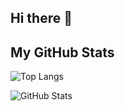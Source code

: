 ## Hi there 👋

<!--
**summerolmstead/summerolmstead** is a ✨ _special_ ✨ repository because its `README.md` (this file) appears on your GitHub profile.

Here are some ideas to get you started:

- 🔭 I’m currently working on ...
- 🌱 I’m currently learning ...
- 👯 I’m looking to collaborate on ...
- 🤔 I’m looking for help with ...
- 💬 Ask me about ...
- 📫 How to reach me: ...
- 😄 Pronouns: ...
- ⚡ Fun fact: ...
-->

## My GitHub Stats
![Top Langs](https://github-readme-stats.vercel.app/api/top-langs/?username=YOUR_GITHUB_USERNAME&layout=compact)

![GitHub Stats](https://github-readme-stats.vercel.app/api?username=YOUR_GITHUB_USERNAME&show_icons=true&hide_title=true&count_private=true&hide=prs)

